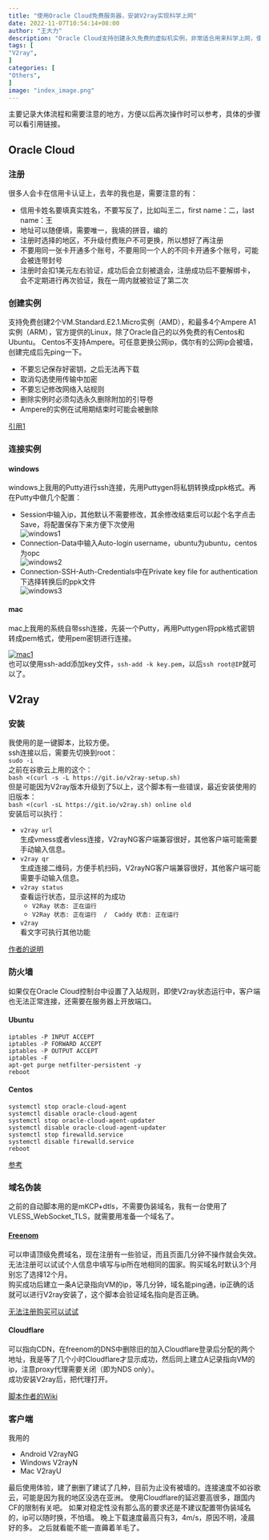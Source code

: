 ```yaml
---
title: "使用Oracle Cloud免费服务器，安装V2ray实现科学上网"
date: 2022-11-07T10:54:14+08:00
author: "王大力"
description: "Oracle Cloud支持创建永久免费的虚拟机实例，非常适合用来科学上网，使用了几天感觉良好，搭建过程中有不少需要注意的地方，在此记录一下。"
tags: [
"V2ray",
]
categories: [
"Others",
]
image: "index_image.png"
---
```


主要记录大体流程和需要注意的地方，方便以后再次操作时可以参考，具体的步骤可以看引用链接。

## Oracle Cloud
### 注册
很多人会卡在信用卡认证上，去年的我也是，需要注意的有：

- 信用卡姓名要填真实姓名，不要写反了，比如叫王二，first name：二，last name：王
- 地址可以随便填，需要唯一，我填的拼音，编的
- 注册时选择的地区，不升级付费账户不可更换，所以想好了再注册
- 不要用同一张卡开通多个账号，不要用同一个人的不同卡开通多个账号，可能会被连带封号
- 注册时会扣1美元左右验证，成功后会立刻被退会，注册成功后不要解绑卡，会不定期进行再次验证，我在一周内就被验证了第二次

### 创建实例
支持免费创建2个VM.Standard.E2.1.Micro实例（AMD），和最多4个Ampere A1实例（ARM），官方提供的Linux，除了Oracle自己的以外免费的有Centos和Ubuntu。
Centos不支持Ampere。可任意更换公网ip，偶尔有的公网ip会被墙，创建完成后先ping一下。

- 不要忘记保存好密钥，之后无法再下载
- 取消勾选使用传输中加密
- 不要忘记修改网络入站规则
- 删除实例时必须勾选永久删除附加的引导卷
- Ampere的实例在试用期结束时可能会被删除

[引用1](https://blog.8owe.com/656.html) 

### 连接实例
#### windows
windows上我用的Putty进行ssh连接，先用Puttygen将私钥转换成ppk格式。再在Putty中做几个配置：

- Session中输入ip，其他默认不需要修改，其余修改结束后可以起个名字点击Save，将配置保存下来方便下次使用  
  ![windows1](windows1.png)
- Connection-Data中输入Auto-login username，ubuntu为ubuntu，centos为opc  
  ![windows2](windows2.png)
- Connection-SSH-Auth-Credentials中在Private key file for authentication下选择转换后的ppk文件  
  ![windows3](windows3.png)

#### mac
mac上我用的系统自带ssh连接，先装一个Putty，再用Puttygen将ppk格式密钥转成pem格式，使用pem密钥进行连接。

[![mac1](mac1.png)](https://www.ssh.com/academy/ssh/putty/mac)  
也可以使用ssh-add添加key文件，`ssh-add -k key.pem`，以后`ssh root@IP`就可以了。

## V2ray
### 安装
我使用的是一键脚本，比较方便。  
ssh连接以后，需要先切换到root：  
`sudo -i`  
之前在谷歌云上用的这个：  
`bash <(curl -s -L https://git.io/v2ray-setup.sh)`  
但是可能因为V2ray版本升级到了5以上，这个脚本有一些错误，最近安装使用的旧版本：  
`bash <(curl -sL https://git.io/v2ray.sh) online old`  
安装后可以执行：  
- `v2ray url`  
  生成vmess或者vless连接，V2rayNG客户端兼容很好，其他客户端可能需要手动输入信息。
- `v2ray qr`  
  生成连接二维码，方便手机扫码，V2rayNG客户端兼容很好，其他客户端可能需要手动输入信息。
- `v2ray status`  
  查看运行状态，显示这样的为成功
  - `V2Ray 状态: 正在运行`
  - `V2Ray 状态: 正在运行  /  Caddy 状态: 正在运行`
- `v2ray`  
  看文字可执行其他功能  
  
[作者的说明](https://github.com/233boy/v2ray/wiki/V2Ray%E6%90%AD%E5%BB%BA%E8%AF%A6%E7%BB%86%E5%9B%BE%E6%96%87%E6%95%99%E7%A8%8B)

### 防火墙
如果仅在Oracle Cloud控制台中设置了入站规则，即使V2ray状态运行中，客户端也无法正常连接，还需要在服务器上开放端口。
#### Ubuntu
```shell
iptables -P INPUT ACCEPT
iptables -P FORWARD ACCEPT
iptables -P OUTPUT ACCEPT
iptables -F
apt-get purge netfilter-persistent -y
reboot
```
#### Centos
```shell
systemctl stop oracle-cloud-agent
systemctl disable oracle-cloud-agent
systemctl stop oracle-cloud-agent-updater
systemctl disable oracle-cloud-agent-updater
systemctl stop firewalld.service
systemctl disable firewalld.service
reboot
```
[参考](https://www.dzdxtd.com/archives/375)

### 域名伪装
之前的自动脚本用的是mKCP+dtls，不需要伪装域名，我有一台使用了VLESS_WebSocket_TLS，就需要用准备一个域名了。
#### [Freenom](https://freenom.com/)
可以申请顶级免费域名，现在注册有一些验证，而且页面几分钟不操作就会失效。无法注册可以试试个人信息中填写与ip所在地相同的国家。购买域名时默认3个月别忘了选择12个月。    
购买成功后建立一条A记录指向VM的ip，等几分钟，域名能ping通，ip正确的话就可以进行V2ray安装了，这个脚本会验证域名指向是否正确。

[无法注册购买可以试试](https://zhuanlan.zhihu.com/p/109553641)

#### Cloudflare
可以指向CDN，在freenom的DNS中删除旧的加入Cloudflare登录后分配的两个地址，我是等了几个小时Cloudflare才显示成功，然后同上建立A记录指向VM的ip，注意proxy代理需要关闭（即为NDS only）。  
成功安装V2ray后，把代理打开。

[脚本作者的Wiki](https://github.com/233boy/v2ray/wiki/%E4%BD%BF%E7%94%A8Cloudflare%E4%B8%AD%E8%BD%ACV2Ray%E6%B5%81%E9%87%8F)

### 客户端
我用的
- Android V2rayNG
- Windows V2rayN
- Mac V2rayU

最后使用体验，建了删删了建试了几种，目前为止没有被墙的。连接速度不如谷歌云，可能是因为我的地区没选在亚洲。
使用Cloudflare的延迟要高很多，跟国内CF的限制有关吧。
如果对稳定性没有那么高的要求还是不建议配置带伪装域名的，ip可以随时换，不怕墙。
晚上下载速度最高只有3，4m/s，原因不明，凌晨好的多。
之后就看能不能一直薅着羊毛了。
